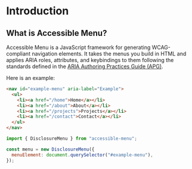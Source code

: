 # Introduction

## What is Accessible Menu?

Accessible Menu is a JavaScript framework for generating WCAG-compliant navigation elements. It takes the menus you build in HTML and applies ARIA roles, attributes, and keybindings to them following the standards defined in the [ARIA Authoring Practices Guide (APG)](https://w3.org/WAI/ARIA/apg/).

Here is an example:

```html
<nav id="example-menu" aria-label="Example">
  <ul>
    <li><a href="/home">Home</a></li>
    <li><a href="/about">About</a></li>
    <li><a href="/projects">Projects</a></li>
    <li><a href="/contact">Contact</a></li>
  </ul>
</nav>
```

```js
import { DisclosureMenu } from "accessible-menu";

const menu = new DisclosureMenu({
  menuElement: document.querySelector("#example-menu"),
});
```
